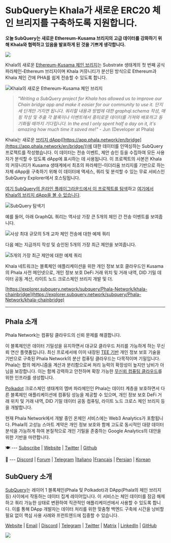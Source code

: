 # SubQuery는 Khala가 새로운 ERC20 체인 브리지를 구축하도록 지원합니다.

**오늘 SubQuery는 새로운 Ethereum-Kusama 브리지의 고급 데이터를 강화하기 위해 Khala와 협력하고 있음을 발표하게 된 것을 기쁘게 생각합니다.**

![](https://miro.medium.com/max/700/1*rXooUCLYTT3rWp-mXSryxg.png)

Khala의 새로운 [Ethereum-Kusama 체인 브리지](https://app.phala.network/en/bridge/)는 Substrate 생태계의 첫 번째 공식 파라체인-Ethereum 브리지이며 Khala 커뮤니티가 분산된 방식으로 Ethereum과 Khala 체인 간에 PHA를 쉽게 전송할 수 있도록 합니다.

![Khala의 새로운 Ethereum-Kusama 체인 브리지](https://miro.medium.com/max/700/1*9k8TLUugLCsXHWOHlU2Gkg.png)

> _"Writing a SubQuery project for Khala has allowed us to improve our Chain bridge app and make it easier for our community to use it. 단지 세 단계만 거치면 됩니다. 쿼리할 내용과 방법에 대한 graphql.schema 작성, 매핑 작성 및 추출 각 블록이나 이벤트에서 흥미로운 데이터를 가져와 배포하고 동기화될 때까지 기다립니다. In the end I only spent half a day on it, it's amazing how much time it saved me!"_ - Jun (Developer at Phala)

Khala는 새로운 [브리지 dApp](https://app.phala.network/en/bridge/)([https://app.phala.network/en/bridge](https://app.phala.network/en/bridge/))에 대한 데이터를 인덱싱하는 SubQuery 프로젝트를 작성했습니다. 이 데이터는 전송 이벤트, 제안 승인 등을 수집하여 모든 사용자가 분석할 수 있도록 dApp에 표시하는 데 사용됩니다. 이 프로젝트의 사본은 Khala의 커뮤니티가 Kusama 생태계에서 최초의 파라체인-이더리움 브리지를 기반으로 하는 자체 dApp을 구축하기 위해 이 데이터에 액세스, 쿼리 및 분석할 수 있는 무료 서비스인 SubQuery Explorer에서 호스팅됩니다.

[여기 SubQuery의 온라인 플레이그라운드에서 이 프로젝트를 탐색](https://explorer.subquery.network/subquery/Phala-Network/khala-chainbridge)하고 [여기에서 Khala의 브리지 dApp을 볼 수 있습니다](https://app.phala.network/en/bridge/).

![SubQuery 탐색기](https://miro.medium.com/max/700/1*epyc3vnlRiWwEXN27lgZgw.png)

예를 들어, 아래 GraphQL 쿼리는 역사상 가장 큰 5개의 체인 간 전송 이벤트를 보여줍니다.

![사상 최대 규모의 5개 교차 체인 전송에 대한 예제 쿼리](https://miro.medium.com/max/700/1*lQiiQgti75yb1tVoXXxipw.png)

다음 예는 지금까지 작성 및 승인된 5개의 가장 최근 제안을 보여줍니다.

![5개의 가장 최근 제안에 대한 예제 쿼리](https://miro.medium.com/max/700/1*SdlwnW-kkqZ_Lh4h7KFhtw.png)

Khala 네트워크는 블록체인 애플리케이션을 위한 개인 정보 보호 클라우드인 Kusama의 Phala 사전 메인넷으로, 개인 정보 보호 DeFi 거래 위치 및 거래 내역, DID 기밀 데이터 공동 계산, 라이트 노드 크로스체인 브리지 개발 및 더.

[https://explorer.subquery.network/subquery/Phala-Network/khala-chainbridge](https://explorer.subquery.network/subquery/Phala-Network/khala-chainbridge)

---

## Phala 소개

Phala Network는 컴퓨팅 클라우드의 신뢰 문제를 해결합니다.

이 블록체인은 데이터 기밀성을 유지하면서 대규모 클라우드 처리를 가능하게 하는 무신뢰 연산 플랫폼입니다. 최신 프로세서에 이미 내장된 [TEE 기반](https://en.wikipedia.org/wiki/Trusted_execution_environment) 개인 정보 보호 기술을 기반으로 구축된 Phala Network의 분산 컴퓨팅 클라우드는 다목적이며 기밀입니다. Phala는 합의 메커니즘을 계산과 분리함으로써 처리 능력의 확장성이 높지만 낭비가 아님을 보장합니다. 이는 함께 강력하고 안전하며 확장 가능한 [무신뢰 컴퓨팅 클라우드](https://medium.com/phala-network/phala-transparent-and-private-global-computation-cloud-2d80c70ad1e9)를 위한 인프라를 생성합니다.

[Polkadot](https://polkadot.network/technology/) 크로스체인 생태계의 멤버 파라체인인 Phala는 데이터 계층을 보호하면서 다른 블록체인 애플리케이션에 컴퓨팅 성능을 제공할 수 있으며, 개인 정보 보호 DeFi 거래 위치 및 거래 내역, DID 기밀 데이터 공동 컴퓨팅, 라이트 노드 크로스 체인 브리지 등을 개발합니다.

현재 Phala Network에서 개발 중인 온체인 서비스에는 Web3 Analytics가 포함됩니다. Phala의 고성능 스마트 계약은 개인 정보 보호와 함께 고도로 동시적인 대량 데이터 분석을 가능하게 하여 본질적으로 개인 기밀을 존중하는 Google Analytics의 대안을 위한 기반을 마련합니다.

🍽 --- [Subscribe](https://mailchi.mp/fd48395f09dc/w3a-landing-page) | [Website](https://phala.network/) | [Twitter](https://twitter.com/PhalaNetwork) | [Github](https://github.com/Phala-Network)

🥤 --- [Discord](https://discord.gg/myBmQu5) | [Forum](https://forum.phala.network/) | [Telegram](https://t.me/phalanetwork) |[Italiano](https://medium.com/phala-italia/ancora-pi%C3%B9-premi-in-arrivo-fino-a-150-pha-per-ksm-e-nuove-nft-in-edizione-speciale-ba2776148de8) |[Français](https://medium.com/phala-fran%C3%A7ais/encore-plus-de-r%C3%A9compenses-jusqu%C3%A0-150-pha-par-ksm-et-de-nouveaux-nft-%C3%A9dition-sp%C3%A9ciale-9e5f7683c5b6) | [Persian](https://virgool.io/PhalaNetwork-Persian/%D8%AC%D9%88%D8%A7%DB%8C%D8%B2-%D8%A8%DB%8C%D8%B4%D8%AA%D8%B1-%D8%A8%D8%B2%D9%88%D8%AF%DB%8C-%D8%AA%D8%A7-%DB%B1%DB%B5%DB%B0-pha-%D8%A8%D9%87-%D8%A7%D8%B2%D8%A7%DB%8C-%D9%87%D8%B1-ksm-%D9%88-%D9%86%D8%B3%D8%AE%D9%87-%D9%87%D8%A7%DB%8C-nft-%D9%88%DB%8C%DA%98%D9%87-ejxonlenaxp2) | [Korean](https://medium.com/phala-%ED%95%9C%EA%B5%AD)

## SubQuery 소개

[SubQuery](https://subquery.network/)는 레이어 1 블록체인(Phala 및 Polkadot)과 DApp(Phala의 체인 브리지 등) 사이에서 작동하는 데이터 집계 레이어입니다. 이 서비스는 체인 데이터를 잠금 해제하고 쿼리 가능한 상태로 변환하여 직관적인 애플리케이션에서 사용할 수 있도록 합니다. 이를 통해 DApp 개발자는 데이터 처리를 위한 맞춤형 백엔드 구축에 시간을 낭비할 필요 없이 핵심 사용 사례와 프런트엔드에 집중할 수 있습니다.

[Website](https://subquery.network/) | [Email](mailto:hello@subquery.network) | [Discord](https://discord.com/invite/78zg8aBSMG) | [Telegram](https://t.me/subquerynetwork) | [Twitter](https://twitter.com/subquerynetwork) | [Matrix](https://matrix.to/#/#subquery:matrix.org) | [LinkedIn](https://www.linkedin.com/company/subquery) | [GitHub](https://github.com/subquery)

![](https://miro.medium.com/max/600/1*3BFCkeqtKBhQXKg2C_iFwQ.gif)
